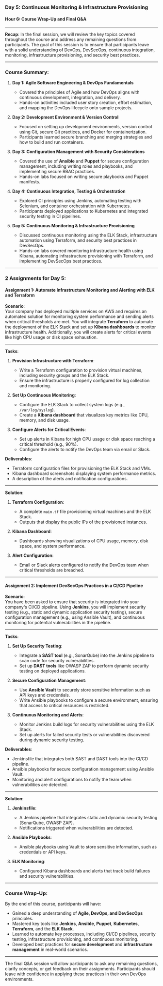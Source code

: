 ### **Day 5: Continuous Monitoring & Infrastructure Provisioning**

#### **Hour 6: Course Wrap-Up and Final Q&A**

---

**Recap**: In the final session, we will review the key topics covered throughout the course and address any remaining questions from participants. The goal of this session is to ensure that participants leave with a solid understanding of DevOps, DevSecOps, continuous integration, monitoring, infrastructure provisioning, and security best practices.

---

### **Course Summary**:

1. **Day 1: Agile Software Engineering & DevOps Fundamentals**
   - Covered the principles of Agile and how DevOps aligns with continuous development, integration, and delivery.
   - Hands-on activities included user story creation, effort estimation, and mapping the DevOps lifecycle onto sample projects.

2. **Day 2: Development Environment & Version Control**
   - Focused on setting up development environments, version control using Git, secure Git practices, and Docker for containerization.
   - Participants learned secure branching and merging strategies and how to build and run containers.

3. **Day 3: Configuration Management with Security Considerations**
   - Covered the use of **Ansible** and **Puppet** for secure configuration management, including writing roles and playbooks, and implementing secure RBAC practices.
   - Hands-on labs focused on writing secure playbooks and Puppet manifests.

4. **Day 4: Continuous Integration, Testing & Orchestration**
   - Explored CI principles using Jenkins, automating testing with Selenium, and container orchestration with Kubernetes.
   - Participants deployed applications to Kubernetes and integrated security testing in CI pipelines.

5. **Day 5: Continuous Monitoring & Infrastructure Provisioning**
   - Discussed continuous monitoring using the ELK Stack, infrastructure automation using Terraform, and security best practices in DevSecOps.
   - Hands-on labs covered monitoring infrastructure health using Kibana, automating infrastructure provisioning with Terraform, and implementing DevSecOps best practices.

---

### **2 Assignments for Day 5**:

#### **Assignment 1: Automate Infrastructure Monitoring and Alerting with ELK and Terraform**

**Scenario**:  
Your company has deployed multiple services on AWS and requires an automated solution for monitoring system performance and sending alerts when critical thresholds are met. You will integrate **Terraform** to automate the deployment of the ELK Stack and set up **Kibana dashboards** to monitor infrastructure health. Additionally, you will create alerts for critical events like high CPU usage or disk space exhaustion.

---

**Tasks**:

1. **Provision Infrastructure with Terraform**:
   - Write a Terraform configuration to provision virtual machines, including security groups and the ELK Stack.
   - Ensure the infrastructure is properly configured for log collection and monitoring.

2. **Set Up Continuous Monitoring**:
   - Configure the ELK Stack to collect system logs (e.g., `/var/log/syslog`).
   - Create a **Kibana dashboard** that visualizes key metrics like CPU, memory, and disk usage.

3. **Configure Alerts for Critical Events**:
   - Set up alerts in Kibana for high CPU usage or disk space reaching a critical threshold (e.g., 90%).
   - Configure the alerts to notify the DevOps team via email or Slack.

**Deliverables**:
- Terraform configuration files for provisioning the ELK Stack and VMs.
- Kibana dashboard screenshots displaying system performance metrics.
- A description of the alerts and notification configurations.

---

**Solution**:

1. **Terraform Configuration**:
   - A complete `main.tf` file provisioning virtual machines and the ELK Stack.
   - Outputs that display the public IPs of the provisioned instances.

2. **Kibana Dashboard**:
   - Dashboards showing visualizations of CPU usage, memory, disk space, and system performance.

3. **Alert Configuration**:
   - Email or Slack alerts configured to notify the DevOps team when critical thresholds are breached.

---

#### **Assignment 2: Implement DevSecOps Practices in a CI/CD Pipeline**

**Scenario**:  
You have been asked to ensure that security is integrated into your company's CI/CD pipeline. Using **Jenkins**, you will implement security testing (e.g., static and dynamic application security testing), secure configuration management (e.g., using Ansible Vault), and continuous monitoring for potential vulnerabilities in the pipeline.

---

**Tasks**:

1. **Set Up Security Testing**:
   - Integrate a **SAST tool** (e.g., SonarQube) into the Jenkins pipeline to scan code for security vulnerabilities.
   - Set up **DAST tools** like OWASP ZAP to perform dynamic security testing on deployed applications.

2. **Secure Configuration Management**:
   - Use **Ansible Vault** to securely store sensitive information such as API keys and credentials.
   - Write Ansible playbooks to configure a secure environment, ensuring that access to critical resources is restricted.

3. **Continuous Monitoring and Alerts**:
   - Monitor Jenkins build logs for security vulnerabilities using the ELK Stack.
   - Set up alerts for failed security tests or vulnerabilities discovered during dynamic security testing.

**Deliverables**:
- Jenkinsfile that integrates both SAST and DAST tools into the CI/CD pipeline.
- Ansible playbooks for secure configuration management using Ansible Vault.
- Monitoring and alert configurations to notify the team when vulnerabilities are detected.

---

**Solution**:

1. **Jenkinsfile**:
   - A Jenkins pipeline that integrates static and dynamic security testing (SonarQube, OWASP ZAP).
   - Notifications triggered when vulnerabilities are detected.

2. **Ansible Playbooks**:
   - Ansible playbooks using Vault to store sensitive information, such as credentials or API keys.

3. **ELK Monitoring**:
   - Configured Kibana dashboards and alerts that track build failures and security vulnerabilities.

---

### **Course Wrap-Up**:

By the end of this course, participants will have:
- Gained a deep understanding of **Agile, DevOps, and DevSecOps** principles.
- Mastered key tools like **Jenkins**, **Ansible**, **Puppet**, **Kubernetes**, **Terraform**, and the **ELK Stack**.
- Learned to automate key processes, including CI/CD pipelines, security testing, infrastructure provisioning, and continuous monitoring.
- Developed best practices for **secure development** and **infrastructure management** in real-world scenarios.

---

The final Q&A session will allow participants to ask any remaining questions, clarify concepts, or get feedback on their assignments. Participants should leave with confidence in applying these practices in their own DevOps environments.

